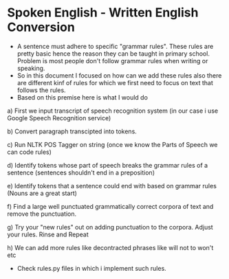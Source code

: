 #                                           Spoken English - Written English Conversion         
                    

* A sentence must adhere to specific "grammar rules". These rules are pretty basic hence the reason they can be taught in primary school.
  Problem is most people don't follow grammar rules when writing or speaking.
* So in this document I focused on how can we add these rules also there are different kinf of rules for which we first need to focus on text that follows the rules.
* Based on this premise here is what I would do

a) First we input transcript of speech recognition system (in our case i use Google Speech Recognition service)

b) Convert paragraph transcipted into tokens.

c) Run NLTK POS Tagger on string (once we know the Parts of Speech we can code rules)

d) Identify tokens whose part of speech breaks the grammar rules of a sentence (sentences shouldn't end in a preposition)

e) Identify tokens that a sentence could end with based on grammar rules (Nouns are a great start)

f) Find a large well punctuated grammatically correct corpora of text and remove the punctuation.

g) Try your "new rules" out on adding punctuation to the corpora. Adjust your rules. Rinse and Repeat

h) We can add more rules like decontracted phrases like will not to won't etc 

* Check rules.py files in which i implement such rules.
